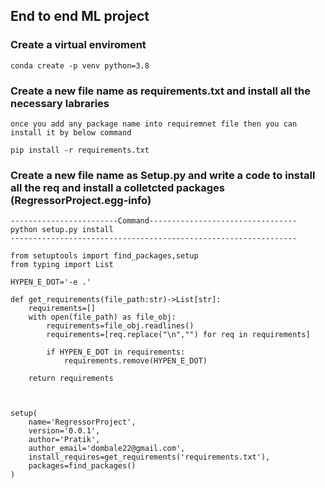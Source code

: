 ## End to end ML project

### Create a virtual enviroment
```
conda create -p venv python=3.8
```

### Create a new file name as requirements.txt and install all the necessary labraries
```
once you add any package name into requiremnet file then you can install it by below command

pip install -r requirements.txt
```

### Create a new file name as Setup.py and write a code to install all the req and install a colletcted packages (RegressorProject.egg-info)
```
------------------------Command---------------------------------
python setup.py install
----------------------------------------------------------------

from setuptools import find_packages,setup
from typing import List

HYPEN_E_DOT='-e .'

def get_requirements(file_path:str)->List[str]:
    requirements=[]
    with open(file_path) as file_obj:
        requirements=file_obj.readlines()
        requirements=[req.replace("\n","") for req in requirements]

        if HYPEN_E_DOT in requirements:
            requirements.remove(HYPEN_E_DOT)

    return requirements



setup(
    name='RegressorProject',
    version='0.0.1',
    author='Pratik',
    author_email='dombale22@gmail.com',
    install_requires=get_requirements('requirements.txt'),
    packages=find_packages()
)

```